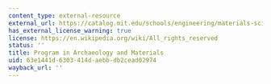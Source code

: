 ```yaml
---
content_type: external-resource
external_url: https://catalog.mit.edu/schools/engineering/materials-science-engineering/#archaeology-materials-minor
has_external_license_warning: true
license: https://en.wikipedia.org/wiki/All_rights_reserved
status: ''
title: Program in Archaeology and Materials
uid: 63e1441d-6303-414d-aebb-db2cead02974
wayback_url: ''
---
```

